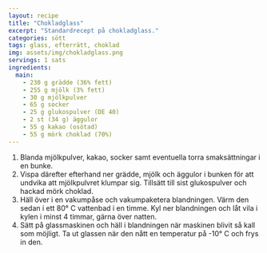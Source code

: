 ```yaml
---
layout: recipe
title: "Chokladglass"
excerpt: "Standardrecept på chokladglass."
categories: sött
tags: glass, efterrätt, choklad
img: assets/img/chokladglass.png
servings: 1 sats
ingredients:
  main:
    - 230 g grädde (36% fett)
    - 255 g mjölk (3% fett)
    - 30 g mjölkpulver
    - 65 g socker
    - 25 g glukospulver (DE 40)
    - 2 st (34 g) äggulor
    - 55 g kakao (osötad)
    - 55 g mörk choklad (70%)
---
```


1. Blanda mjölkpulver, kakao, socker samt eventuella torra smaksättningar i en
   bunke.
2. Vispa därefter efterhand ner grädde, mjölk och äggulor i bunken för att
   undvika att mjölkpulvret klumpar sig. Tillsätt till sist glukospulver och
   hackad mörk choklad.
3. Häll över i en vakumpåse och vakumpaketera blandningen. Värm den sedan i ett
   80° C vattenbad i en timme. Kyl ner blandningen och låt vila i kylen i minst
   4 timmar, gärna över natten.
4. Sätt på glassmaskinen och häll i blandningen när maskinen blivit så kall som
   möjligt. Ta ut glassen när den nått en temperatur på -10° C och frys in den.
